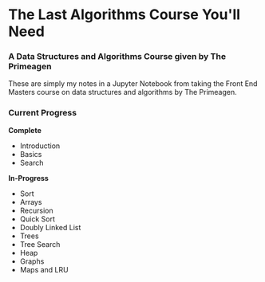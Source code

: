 # The Last Algorithms Course You'll Need

### A Data Structures and Algorithms Course given by The Primeagen

These are simply my notes in a Jupyter Notebook from taking the Front End Masters course on data structures and algorithms by The Primeagen.

### Current Progress

**Complete**
- Introduction
- Basics
- Search

**In-Progress**
- Sort
- Arrays
- Recursion
- Quick Sort
- Doubly Linked List
- Trees
- Tree Search
- Heap
- Graphs
- Maps and LRU